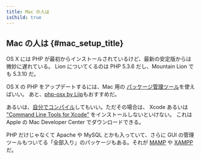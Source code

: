 ```yaml
---
title: Mac の人は
isChild: true
---
```


## Mac の人は  {#mac_setup_title}

OS X には PHP が最初からインストールされているけど、最新の安定版からは微妙に遅れている。
Lion についてくるのは PHP 5.3.6 だし、Mountain Lion でも 5.3.10 だ。

OS X の PHP をアップデートするには、Mac 用の [パッケージ管理ツール][mac-package-managers]を使えばいい。
あと、[php-osx by Liip][php-osx-downloads]もおすすめだ。

あるいは、[自分でコンパイル][mac-compile]してもいい。ただその場合は、
Xcode あるいは ["Command Line Tools for Xcode"][apple-developer] をインストールしないといけない。
これは Apple の Mac Developer Center でダウンロードできる。

PHP だけじゃなくて Apache や MySQL とかも入っていて、さらに GUI
の管理ツールもついてる「全部入り」のパッケージもある。それが [MAMP][mamp-downloads] や [XAMPP][xampp] だ。

[mac-package-managers]: http://www.php.net/manual/en/install.macosx.packages.php
[mac-compile]: http://www.php.net/manual/en/install.macosx.compile.php
[xcode-gcc-substitution]: https://github.com/kennethreitz/osx-gcc-installer
[apple-developer]: https://developer.apple.com/downloads
[mamp-downloads]: http://www.mamp.info/en/downloads/index.html
[php-osx-downloads]: http://php-osx.liip.ch/
[xampp]: http://www.apachefriends.org/jp/xampp.html
